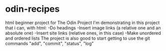 # odin-recipes
html beginner project for The Odin Project
I'm demonstrating in this project that i can, with html:
-Do headings
-Insert image links (a relative one and an absolute one)
-Insert site links (relative ones, in this case)
-Make unordered and ordered lists
The project is also good to start getting to use the git commands "add", "commit", "status", "log"
